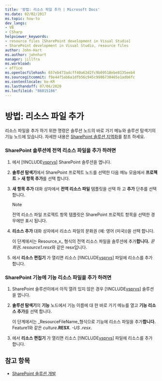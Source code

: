 ```yaml
---
title: '방법: 리소스 파일 추가 | Microsoft Docs'
ms.date: 02/02/2017
ms.topic: how-to
dev_langs:
- VB
- CSharp
helpviewer_keywords:
- resource files [SharePoint development in Visual Studio]
- SharePoint development in Visual Studio, resource files
author: John-Hart
ms.author: johnhart
manager: jillfra
ms.workload:
- office
ms.openlocfilehash: 657eb473adcff40a62d2fc9b09518ebe8135eeb4
ms.sourcegitcommit: f9e44f5ab6a1dfb56c945c9986730465e1adb6fc
ms.contentlocale: ko-KR
ms.lasthandoff: 07/06/2020
ms.locfileid: "86015186"
---
```

# <a name="how-to-add-a-resource-file"></a>방법: 리소스 파일 추가
  리소스 파일을 추가 하기 위한 명령은 솔루션 노드의 바로 가기 메뉴와 솔루션 탐색기의 기능 노드에 있습니다. 자세한 내용은 [SharePoint 솔루션 지역화](../sharepoint/localizing-sharepoint-solutions.md)를 참조 하세요.

### <a name="to-add-a-global-resource-file-to-a-sharepoint-solution"></a>SharePoint 솔루션에 전역 리소스 파일을 추가 하려면

1. 에서 [!INCLUDE[vsprvs](../sharepoint/includes/vsprvs-md.md)] SharePoint 솔루션을 엽니다.

2. **솔루션 탐색기**에서 SharePoint 프로젝트 노드를 선택한 다음 메뉴 모음에서 **프로젝트**  >  **새 항목 추가**를 선택 합니다.

3. **새 항목 추가** 대화 상자에서 **전역 리소스 파일** 템플릿을 선택 하 고 **추가** 단추를 선택 합니다.

   > [!NOTE]
   > 전역 리소스 파일 프로젝트 항목 템플릿은 SharePoint 프로젝트 항목을 선택한 경우에만 표시 됩니다.

4. **리소스 추가** 대화 상자에서 리소스 파일의 문화권 (예: 영어 (미국))을 선택 합니다.

    이 단계에서는 Resource_x_ 형식의 전역 리소스 파일을 솔루션에 추가**합니다.** <em>문화권</em><strong>.</strong> *resource1.resx*와 같은 resx입니다.

5. 에서 **리소스 편집기** 가 열리면 리소스 [!INCLUDE[vsprvs](../sharepoint/includes/vsprvs-md.md)] 파일에 리소스를 추가 합니다.

### <a name="to-add-a-feature-resource-file-to-a-sharepoint-feature"></a>SharePoint 기능에 기능 리소스 파일을 추가 하려면

1. SharePoint 솔루션이에서 아직 열려 있지 않은 경우 [!INCLUDE[vsprvs](../sharepoint/includes/vsprvs-md.md)] 솔루션을 엽니다.

2. **솔루션 탐색기**의 **기능** 노드에서 기능 이름에 대 한 바로 가기 메뉴를 열고 **기능 리소스 추가**를 선택 합니다.

     이 단계에서는 _ResourceFileName_형식으로 기능에 리소스 파일을 추가**합니다.** Feature1와 같은 _culture_**.RESX**. *-US .resx*.

3. 에서 **리소스 편집기** 가 열리면 리소스 [!INCLUDE[vsprvs](../sharepoint/includes/vsprvs-md.md)] 파일에 리소스를 추가 합니다.

## <a name="see-also"></a>참고 항목
- [SharePoint 솔루션 개발](../sharepoint/developing-sharepoint-solutions.md)
